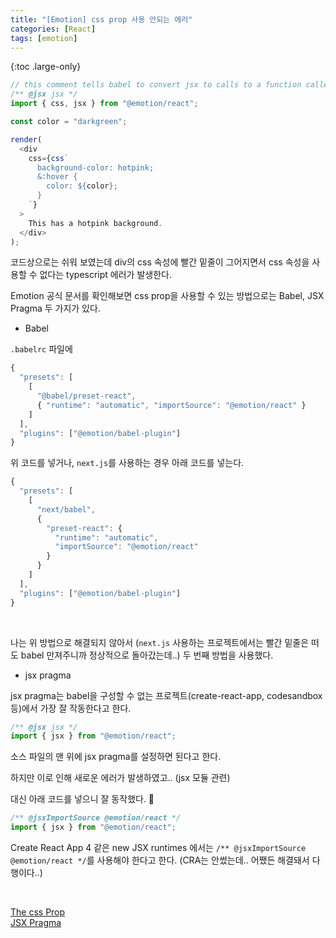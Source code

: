 ```yaml
---
title: "[Emotion] css prop 사용 안되는 에러"
categories: [React]
tags: [emotion]
---
```


{:toc .large-only}

```js
// this comment tells babel to convert jsx to calls to a function called jsx instead of React.createElement
/** @jsx jsx */
import { css, jsx } from "@emotion/react";

const color = "darkgreen";

render(
  <div
    css={css`
      background-color: hotpink;
      &:hover {
        color: ${color};
      }
    `}
  >
    This has a hotpink background.
  </div>
);
```

코드상으로는 쉬워 보였는데 div의 css 속성에 빨간 밑줄이 그어지면서 css 속성을 사용할 수 없다는 typescript 에러가 발생한다.

Emotion 공식 문서를 확인해보면 css prop을 사용할 수 있는 방법으로는 Babel, JSX Pragma 두 가지가 있다.

- Babel

`.babelrc` 파일에

```js
{
  "presets": [
    [
      "@babel/preset-react",
      { "runtime": "automatic", "importSource": "@emotion/react" }
    ]
  ],
  "plugins": ["@emotion/babel-plugin"]
}
```

위 코드를 넣거나, `next.js`를 사용하는 경우 아래 코드를 넣는다.

```js
{
  "presets": [
    [
      "next/babel",
      {
        "preset-react": {
          "runtime": "automatic",
          "importSource": "@emotion/react"
        }
      }
    ]
  ],
  "plugins": ["@emotion/babel-plugin"]
}
```

<br/>

나는 위 방법으로 해결되지 않아서 (`next.js` 사용하는 프로젝트에서는 빨간 밑줄은 떠도 babel 만져주니까 정상적으로 돌아갔는데..) 두 번째 방법을 사용했다.

- jsx pragma

jsx pragma는 babel을 구성할 수 없는 프로젝트(create-react-app, codesandbox 등)에서 가장 잘 작동한다고 한다.

```js
/** @jsx jsx */
import { jsx } from "@emotion/react";
```

소스 파일의 맨 위에 jsx pragma를 설정하면 된다고 한다.

하지만 이로 인해 새로운 에러가 발생하였고.. (jsx 모듈 관련)

대신 아래 코드를 넣으니 잘 동작했다. 🙏

```js
/** @jsxImportSource @emotion/react */
import { jsx } from "@emotion/react";
```

Create React App 4 같은 new JSX runtimes 에서는 `/** @jsxImportSource @emotion/react */`를 사용해야 한다고 한다. (CRA는 안썼는데.. 어쨌든 해결돼서 다행이다..)

<br/>

[The css Prop](https://emotion.sh/docs/css-prop)<br/>
[JSX Pragma](https://emotion.sh/docs/css-prop#jsx-pragma)
